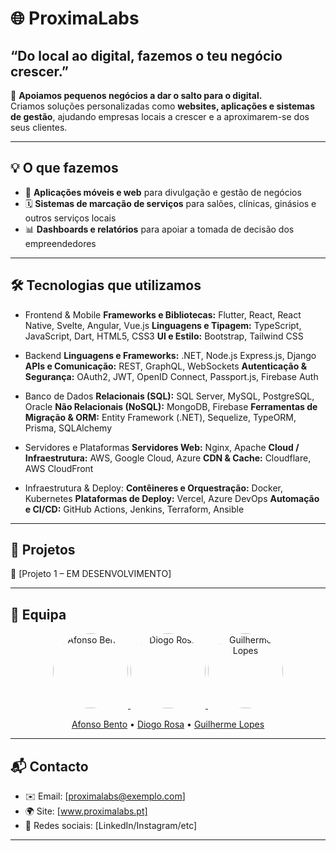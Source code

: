 # 🌐 ProximaLabs

## “Do local ao digital, fazemos o teu negócio crescer.”


🚀 **Apoiamos pequenos negócios a dar o salto para o digital.**  
Criamos soluções personalizadas como **websites, aplicações e sistemas de gestão**, ajudando empresas locais a crescer e a aproximarem-se dos seus clientes.

---

## 💡 O que fazemos
- 📱 **Aplicações móveis e web** para divulgação e gestão de negócios  
- 🗓️ **Sistemas de marcação de serviços** para salões, clínicas, ginásios e outros serviços locais  
- 📊 **Dashboards e relatórios** para apoiar a tomada de decisão dos empreendedores  

---

## 🛠️ Tecnologias que utilizamos
- Frontend & Mobile
**Frameworks e Bibliotecas:** Flutter, React, React Native, Svelte, Angular, Vue.js
**Linguagens e Tipagem:** TypeScript, JavaScript, Dart, HTML5, CSS3
**UI e Estilo:** Bootstrap, Tailwind CSS

- Backend
**Linguagens e Frameworks:** .NET, Node.js Express.js, Django
**APIs e Comunicação:** REST, GraphQL, WebSockets
**Autenticação & Segurança:** OAuth2, JWT, OpenID Connect, Passport.js, Firebase Auth

- Banco de Dados
**Relacionais (SQL):** SQL Server, MySQL, PostgreSQL, Oracle
**Não Relacionais (NoSQL):** MongoDB, Firebase
**Ferramentas de Migração & ORM:** Entity Framework (.NET), Sequelize, TypeORM, Prisma, SQLAlchemy

- Servidores e Plataformas
**Servidores Web:** Nginx, Apache
**Cloud / Infraestrutura:** AWS, Google Cloud, Azure
**CDN & Cache:** Cloudflare, AWS CloudFront

- Infraestrutura & Deploy:
**Contêineres e Orquestração:** Docker, Kubernetes
**Plataformas de Deploy:** Vercel, Azure DevOps
**Automação e CI/CD:** GitHub Actions, Jenkins, Terraform, Ansible

---

## 📂 Projetos
🔹 [Projeto 1 – EM DESENVOLVIMENTO]  


---

## 👥 Equipa

<p align="center">
  <a href="https://github.com/afonso-sgb">
    <img src="https://github.com/afonso-sgb.png?size=120" width="120" style="border-radius:50%" alt="Afonso Bento"/>
  </a>
  <a href="https://github.com/diogorosa2420">
    <img src="https://github.com/diogorosa2420.png?size=120" width="120" style="border-radius:50%" alt="Diogo Rosa"/>
  </a>
  <a href="https://github.com/GuilhermeFilipeSoldadoLopes">
    <img src="https://github.com/GuilhermeFilipeSoldadoLopes.png?size=120" width="120" style="border-radius:50%" alt="Guilherme Lopes"/>
  </a>
</p>

<p align="center">
  <a href="https://github.com/afonso-sgb">Afonso Bento</a> •
  <a href="https://github.com/diogorosa2420">Diogo Rosa</a> •
  <a href="https://github.com/GuilhermeFilipeSoldadoLopes">Guilherme Lopes</a>
</p>

---


## 📬 Contacto
- ✉️ Email: [proximalabs@exemplo.com]  
- 🌍 Site: [www.proximalabs.pt]  
- 📱 Redes sociais: [LinkedIn/Instagram/etc]
  
---
